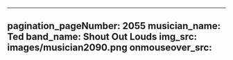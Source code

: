 ------
pagination_pageNumber: 2055
musician_name: Ted
band_name: Shout Out Louds
img_src: images/musician2090.png
onmouseover_src: 
------